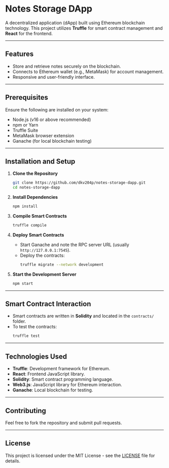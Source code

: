 # Notes Storage DApp

A decentralized application (dApp) built using Ethereum blockchain technology. This project utilizes **Truffle** for smart contract management and **React** for the frontend.

---

## Features

- Store and retrieve notes securely on the blockchain.
- Connects to Ethereum wallet (e.g., MetaMask) for account management.
- Responsive and user-friendly interface.

---

## Prerequisites

Ensure the following are installed on your system:

- Node.js (v16 or above recommended)
- npm or Yarn
- Truffle Suite
- MetaMask browser extension
- Ganache (for local blockchain testing)

---

## Installation and Setup

1. **Clone the Repository**
   ```bash
   git clone https://github.com/dkv204p/notes-storage-dapp.git
   cd notes-storage-dapp
   ```

2. **Install Dependencies**
   ```bash
   npm install
   ```

3. **Compile Smart Contracts**
   ```bash
   truffle compile
   ```

4. **Deploy Smart Contracts**
   - Start Ganache and note the RPC server URL (usually `http://127.0.0.1:7545`).
   - Deploy the contracts:
     ```bash
     truffle migrate --network development
     ```

5. **Start the Development Server**
   ```bash
   npm start
   ```

---

## Smart Contract Interaction

- Smart contracts are written in **Solidity** and located in the `contracts/` folder.
- To test the contracts:
  ```bash
  truffle test
  ```

---

## Technologies Used

- **Truffle**: Development framework for Ethereum.
- **React**: Frontend JavaScript library.
- **Solidity**: Smart contract programming language.
- **Web3.js**: JavaScript library for Ethereum interaction.
- **Ganache**: Local blockchain for testing.

---

## Contributing

Feel free to fork the repository and submit pull requests.

---

## License

This project is licensed under the MIT License - see the [LICENSE](LICENSE) file for details.

